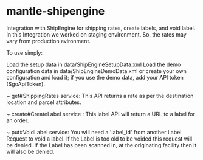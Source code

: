 # mantle-shipengine

Integration with ShipEngine for shipping rates, create labels, and void label. In this Integration we worked on staging environment. So, the rates may vary from production evironment.

To use simply:

Load the setup data in data/ShipEngineSetupData.xml
Load the demo configuration data in data/ShipEngineDemoData.xml or create your own configuration and load it; if you use the demo data, add your API token (SgoApiToken).

~ get#ShippingRates service: 
This API returns a rate as per the destination location and parcel attributes.

~ create#CreateLabel service :
This label API will return a URL to a label for an order.

~ put#VoidLabel service: 
You will need a 'label_id' from another Label Request to void a label. If the Label is too old to be voided this request will be denied. If the Label has been scanned in, at the originating facility then it will also be denied.